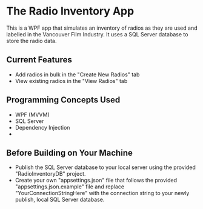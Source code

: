 # The Radio Inventory App

This is a WPF app that simulates an inventory of radios as they are used and labelled in the Vancouver Film Industry. It uses a SQL Server database to store the radio data.


## Current Features
- Add radios in bulk in the "Create New Radios" tab
- View existing radios in the "View Radios" tab


## Programming Concepts Used
- WPF (MVVM)
- SQL Server
- Dependency Injection
- 


## Before Building on Your Machine
- Publish the SQL Server database to your local server using the provided "RadioInventoryDB" project.
- Create your own "appsettings.json" file that follows the provided "appsettings.json.example" file and replace "YourConnectionStringHere" with the connection string to your newly publish, local SQL Server database.
